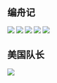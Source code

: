 ## 编舟记

![](https://gateway.ipns.tech/ipfs/QmeN3QBVoiK3Rd6J4XjXer3FLSBqeRX6KPhQewdfV56RYs)
![](https://gateway.ipns.tech/ipfs/QmQzRmR4qs4s1TfyTS1JLErBRk2N3XXJGcdwfug1zqpnUL)
![](https://gateway.ipns.tech/ipfs/QmU6GMTdiebyUm2UgmefDHxq5U2cqiNzmSWDrRxPgz5btk)
![](https://gateway.ipns.tech/ipfs/QmQYFg6JiDs9RHbG3hAeaRZ2NC55UcbwVUujbVUC89bXA1)
![](https://gateway.ipns.tech/ipfs/QmVf6p3NEkSaW6Drnvbb4d5RSV1VFsxF8vzz7nxVMFqa8J)

## 美国队长

![](https://gateway.ipns.tech/ipfs/QmWMfa4MLFYo6aJTV3hF7sBjQKVhReh9SrbqQEtkPqJ7oc)